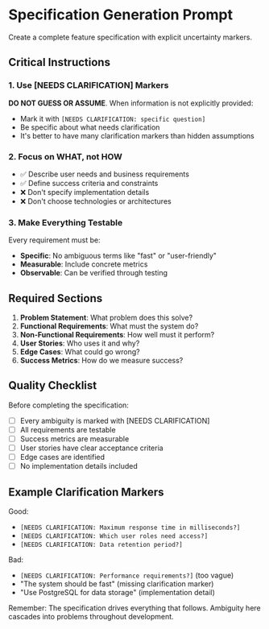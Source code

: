 # Specification Generation Prompt

Create a complete feature specification with explicit uncertainty markers.

## Critical Instructions

### 1. Use [NEEDS CLARIFICATION] Markers
**DO NOT GUESS OR ASSUME**. When information is not explicitly provided:
- Mark it with `[NEEDS CLARIFICATION: specific question]`
- Be specific about what needs clarification
- It's better to have many clarification markers than hidden assumptions

### 2. Focus on WHAT, not HOW
- ✅ Describe user needs and business requirements
- ✅ Define success criteria and constraints
- ❌ Don't specify implementation details
- ❌ Don't choose technologies or architectures

### 3. Make Everything Testable
Every requirement must be:
- **Specific**: No ambiguous terms like "fast" or "user-friendly"
- **Measurable**: Include concrete metrics
- **Observable**: Can be verified through testing

## Required Sections

1. **Problem Statement**: What problem does this solve?
2. **Functional Requirements**: What must the system do?
3. **Non-Functional Requirements**: How well must it perform?
4. **User Stories**: Who uses it and why?
5. **Edge Cases**: What could go wrong?
6. **Success Metrics**: How do we measure success?

## Quality Checklist

Before completing the specification:
- [ ] Every ambiguity is marked with [NEEDS CLARIFICATION]
- [ ] All requirements are testable
- [ ] Success metrics are measurable
- [ ] User stories have clear acceptance criteria
- [ ] Edge cases are identified
- [ ] No implementation details included

## Example Clarification Markers

Good:
- `[NEEDS CLARIFICATION: Maximum response time in milliseconds?]`
- `[NEEDS CLARIFICATION: Which user roles need access?]`
- `[NEEDS CLARIFICATION: Data retention period?]`

Bad:
- `[NEEDS CLARIFICATION: Performance requirements?]` (too vague)
- "The system should be fast" (missing clarification marker)
- "Use PostgreSQL for data storage" (implementation detail)

Remember: The specification drives everything that follows. Ambiguity here cascades into problems throughout development.